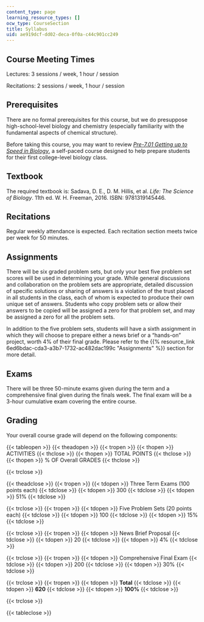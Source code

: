 ```yaml
---
content_type: page
learning_resource_types: []
ocw_type: CourseSection
title: Syllabus
uid: ae919dcf-dd02-deca-0f0a-c44c901cc249
---
```


Course Meeting Times
--------------------

Lectures: 3 sessions / week, 1 hour / session

Recitations: 2 sessions / week, 1 hour / session

Prerequisites
-------------

There are no formal prerequisites for this course, but we do presuppose high-school-level biology and chemistry (especially familiarity with the fundamental aspects of chemical structure).

Before taking this course, you may want to review _[Pre-7.01 Getting up to Speed in Biology](/resources/res-7-001-pre-7-01-getting-up-to-speed-in-biology-summer-2019)_, a self-paced course designed to help prepare students for their first college-level biology class.

Textbook
--------

The required textbook is: Sadava, D. E., D. M. Hillis, et al. _Life: The Science of Biology_. 11th ed. W. H. Freeman, 2016. ISBN: 9781319145446.

Recitations
-----------

Regular weekly attendance is expected. Each recitation section meets twice per week for 50 minutes.

Assignments
-----------

There will be six graded problem sets, but only your best five problem set scores will be used in determining your grade. While general discussions and collaboration on the problem sets are appropriate, detailed discussion of specific solutions or sharing of answers is a violation of the trust placed in all students in the class, each of whom is expected to produce their own unique set of answers. Students who copy problem sets or allow their answers to be copied will be assigned a zero for that problem set, and may be assigned a zero for all the problem sets.

In addition to the five problem sets, students will have a sixth assignment in which they will choose to prepare either a news brief or a “hands-on” project, worth 4% of their final grade. Please refer to the {{% resource_link 6ed6bdac-cda3-a3b7-1732-ac482dac199c "Assignments" %}} section for more detail.

Exams
-----

There will be three 50-minute exams given during the term and a comprehensive final given during the finals week. The final exam will be a 3-hour cumulative exam covering the entire course.

Grading
-------

Your overall course grade will depend on the following components:

{{< tableopen >}}
{{< theadopen >}}
{{< tropen >}}
{{< thopen >}}
ACTIVITIES
{{< thclose >}}
{{< thopen >}}
TOTAL POINTS
{{< thclose >}}
{{< thopen >}}
% OF Overall GRADES
{{< thclose >}}

{{< trclose >}}

{{< theadclose >}}
{{< tropen >}}
{{< tdopen >}}
Three Term Exams (100 points each)
{{< tdclose >}}
{{< tdopen >}}
300
{{< tdclose >}}
{{< tdopen >}}
51%
{{< tdclose >}}

{{< trclose >}}
{{< tropen >}}
{{< tdopen >}}
Five Problem Sets (20 points each)
{{< tdclose >}}
{{< tdopen >}}
100
{{< tdclose >}}
{{< tdopen >}}
15%
{{< tdclose >}}

{{< trclose >}}
{{< tropen >}}
{{< tdopen >}}
News Brief Proposal
{{< tdclose >}}
{{< tdopen >}}
20
{{< tdclose >}}
{{< tdopen >}}
4%
{{< tdclose >}}

{{< trclose >}}
{{< tropen >}}
{{< tdopen >}}
Comprehensive Final Exam
{{< tdclose >}}
{{< tdopen >}}
200
{{< tdclose >}}
{{< tdopen >}}
30%
{{< tdclose >}}

{{< trclose >}}
{{< tropen >}}
{{< tdopen >}}
**Total**
{{< tdclose >}}
{{< tdopen >}}
**620**
{{< tdclose >}}
{{< tdopen >}}
**100%**
{{< tdclose >}}

{{< trclose >}}

{{< tableclose >}}